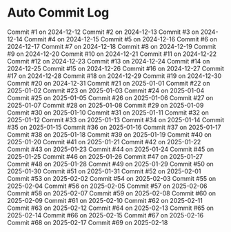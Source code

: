 # Auto Commit Log
Commit #1 on 2024-12-12
Commit #2 on 2024-12-13
Commit #3 on 2024-12-14
Commit #4 on 2024-12-15
Commit #5 on 2024-12-16
Commit #6 on 2024-12-17
Commit #7 on 2024-12-18
Commit #8 on 2024-12-19
Commit #9 on 2024-12-20
Commit #10 on 2024-12-21
Commit #11 on 2024-12-22
Commit #12 on 2024-12-23
Commit #13 on 2024-12-24
Commit #14 on 2024-12-25
Commit #15 on 2024-12-26
Commit #16 on 2024-12-27
Commit #17 on 2024-12-28
Commit #18 on 2024-12-29
Commit #19 on 2024-12-30
Commit #20 on 2024-12-31
Commit #21 on 2025-01-01
Commit #22 on 2025-01-02
Commit #23 on 2025-01-03
Commit #24 on 2025-01-04
Commit #25 on 2025-01-05
Commit #26 on 2025-01-06
Commit #27 on 2025-01-07
Commit #28 on 2025-01-08
Commit #29 on 2025-01-09
Commit #30 on 2025-01-10
Commit #31 on 2025-01-11
Commit #32 on 2025-01-12
Commit #33 on 2025-01-13
Commit #34 on 2025-01-14
Commit #35 on 2025-01-15
Commit #36 on 2025-01-16
Commit #37 on 2025-01-17
Commit #38 on 2025-01-18
Commit #39 on 2025-01-19
Commit #40 on 2025-01-20
Commit #41 on 2025-01-21
Commit #42 on 2025-01-22
Commit #43 on 2025-01-23
Commit #44 on 2025-01-24
Commit #45 on 2025-01-25
Commit #46 on 2025-01-26
Commit #47 on 2025-01-27
Commit #48 on 2025-01-28
Commit #49 on 2025-01-29
Commit #50 on 2025-01-30
Commit #51 on 2025-01-31
Commit #52 on 2025-02-01
Commit #53 on 2025-02-02
Commit #54 on 2025-02-03
Commit #55 on 2025-02-04
Commit #56 on 2025-02-05
Commit #57 on 2025-02-06
Commit #58 on 2025-02-07
Commit #59 on 2025-02-08
Commit #60 on 2025-02-09
Commit #61 on 2025-02-10
Commit #62 on 2025-02-11
Commit #63 on 2025-02-12
Commit #64 on 2025-02-13
Commit #65 on 2025-02-14
Commit #66 on 2025-02-15
Commit #67 on 2025-02-16
Commit #68 on 2025-02-17
Commit #69 on 2025-02-18
